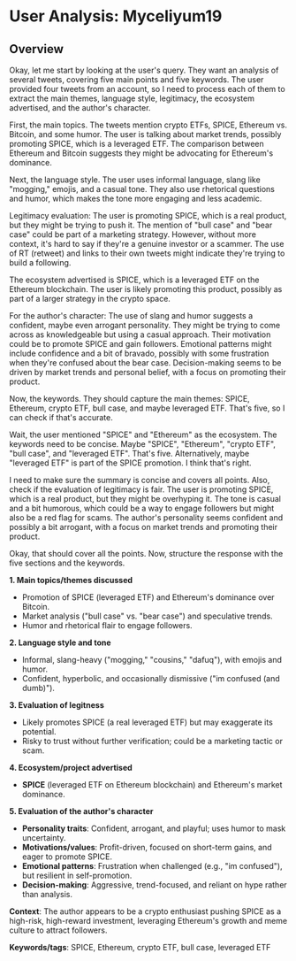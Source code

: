 # User Analysis: Myceliyum19

## Overview

<think>
Okay, let me start by looking at the user's query. They want an analysis of several tweets, covering five main points and five keywords. The user provided four tweets from an account, so I need to process each of them to extract the main themes, language style, legitimacy, the ecosystem advertised, and the author's character.

First, the main topics. The tweets mention crypto ETFs, SPICE, Ethereum vs. Bitcoin, and some humor. The user is talking about market trends, possibly promoting SPICE, which is a leveraged ETF. The comparison between Ethereum and Bitcoin suggests they might be advocating for Ethereum's dominance.

Next, the language style. The user uses informal language, slang like "mogging," emojis, and a casual tone. They also use rhetorical questions and humor, which makes the tone more engaging and less academic.

Legitimacy evaluation: The user is promoting SPICE, which is a real product, but they might be trying to push it. The mention of "bull case" and "bear case" could be part of a marketing strategy. However, without more context, it's hard to say if they're a genuine investor or a scammer. The use of RT (retweet) and links to their own tweets might indicate they're trying to build a following.

The ecosystem advertised is SPICE, which is a leveraged ETF on the Ethereum blockchain. The user is likely promoting this product, possibly as part of a larger strategy in the crypto space.

For the author's character: The use of slang and humor suggests a confident, maybe even arrogant personality. They might be trying to come across as knowledgeable but using a casual approach. Their motivation could be to promote SPICE and gain followers. Emotional patterns might include confidence and a bit of bravado, possibly with some frustration when they're confused about the bear case. Decision-making seems to be driven by market trends and personal belief, with a focus on promoting their product.

Now, the keywords. They should capture the main themes: SPICE, Ethereum, crypto ETF, bull case, and maybe leveraged ETF. That's five, so I can check if that's accurate.

Wait, the user mentioned "SPICE" and "Ethereum" as the ecosystem. The keywords need to be concise. Maybe "SPICE", "Ethereum", "crypto ETF", "bull case", and "leveraged ETF". That's five. Alternatively, maybe "leveraged ETF" is part of the SPICE promotion. I think that's right.

I need to make sure the summary is concise and covers all points. Also, check if the evaluation of legitimacy is fair. The user is promoting SPICE, which is a real product, but they might be overhyping it. The tone is casual and a bit humorous, which could be a way to engage followers but might also be a red flag for scams. The author's personality seems confident and possibly a bit arrogant, with a focus on market trends and promoting their product.

Okay, that should cover all the points. Now, structure the response with the five sections and the keywords.
</think>

**1. Main topics/themes discussed**  
- Promotion of SPICE (leveraged ETF) and Ethereum's dominance over Bitcoin.  
- Market analysis ("bull case" vs. "bear case") and speculative trends.  
- Humor and rhetorical flair to engage followers.  

**2. Language style and tone**  
- Informal, slang-heavy ("mogging," "cousins," "dafuq"), with emojis and humor.  
- Confident, hyperbolic, and occasionally dismissive ("im confused (and dumb)").  

**3. Evaluation of legitness**  
- Likely promotes SPICE (a real leveraged ETF) but may exaggerate its potential.  
- Risky to trust without further verification; could be a marketing tactic or scam.  

**4. Ecosystem/project advertised**  
- **SPICE** (leveraged ETF on Ethereum blockchain) and Ethereum's market dominance.  

**5. Evaluation of the author's character**  
- **Personality traits**: Confident, arrogant, and playful; uses humor to mask uncertainty.  
- **Motivations/values**: Profit-driven, focused on short-term gains, and eager to promote SPICE.  
- **Emotional patterns**: Frustration when challenged (e.g., "im confused"), but resilient in self-promotion.  
- **Decision-making**: Aggressive, trend-focused, and reliant on hype rather than analysis.  

**Context**: The author appears to be a crypto enthusiast pushing SPICE as a high-risk, high-reward investment, leveraging Ethereum's growth and meme culture to attract followers.  

**Keywords/tags**: SPICE, Ethereum, crypto ETF, bull case, leveraged ETF